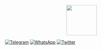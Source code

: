 <div id="header" align="center">
  <img src="https://media.giphy.com/media/RemHbGtR3lNsqyERMS/giphy.gif" width="100"/>
</div>

[![Telegram](https://img.shields.io/badge/Telegram-Blue?style=for-the-badge&logo=telegram&logoColor=white)](https://t.me/your_telegram_username)
[![WhatsApp](https://img.shields.io/badge/WhatsApp-Green?style=for-the-badge&logo=whatsapp&logoColor=white)](https://wa.me/your_whatsapp_number)
[![Twitter](https://img.shields.io/badge/Twitter-Black?style=for-the-badge&logo=twitter&logoColor=white)](https://twitter.com/your_twitter_username)


  
